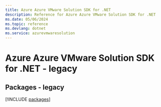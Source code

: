 ```yaml
---
title: Azure Azure VMware Solution SDK for .NET
description: Reference for Azure Azure VMware Solution SDK for .NET
ms.date: 05/06/2024
ms.topic: reference
ms.devlang: dotnet
ms.service: azurevmwaresolution
---
```

# Azure Azure VMware Solution SDK for .NET - legacy
## Packages - legacy
[!INCLUDE [packages](azure-vmware-solution-index.md)]